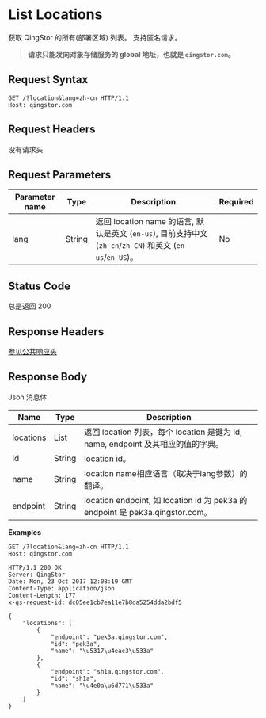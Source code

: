 ---
---

# List Locations

获取 QingStor 的所有(部署区域) 列表。
支持匿名请求。

> **请求只能发向对象存储服务的 global 地址，也就是 `qingstor.com`。**

## Request Syntax

```http
GET /?location&lang=zh-cn HTTP/1.1
Host: qingstor.com
```

## Request Headers

没有请求头

## Request Parameters

| Parameter name | Type | Description | Required |
| - | - | - | - |
| lang | String | 返回 location name 的语言, 默认是英文 (`en-us`), 目前支持中文 (`zh-cn`/`zh_CN`) 和英文 (`en-us`/`en_US`)。| No |

## Status Code

总是返回 200

## Response Headers

[参见公共响应头](../common/common_header.html#响应头字段-request-header)

## Response Body

Json 消息体

| Name | Type | Description |
| - | - | - |
| locations | List | 返回 location 列表，每个 location 是键为 id, name, endpoint 及其相应的值的字典。|
| id | String | location id。 |
| name | String | location name相应语言（取决于lang参数）的翻译。|
| endpoint | String | location endpoint, 如 location id 为 pek3a 的 endpoint 是 pek3a.qingstor.com。 |

**Examples**

```http
GET /?location&lang=zh-cn HTTP/1.1
Host: qingstor.com
```

```http
HTTP/1.1 200 OK
Server: QingStor
Date: Mon, 23 Oct 2017 12:08:19 GMT
Content-Type: application/json
Content-Length: 177
x-qs-request-id: dc05ee1cb7ea11e7b8da5254dda2bdf5

{
    "locations": [
        {
            "endpoint": "pek3a.qingstor.com",
            "id": "pek3a",
            "name": "\u5317\u4eac3\u533a"
        },
        {
            "endpoint": "sh1a.qingstor.com",
            "id": "sh1a",
            "name": "\u4e0a\u6d771\u533a"
        }
    ]
}
```
